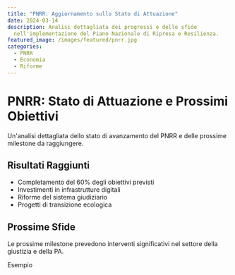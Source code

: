```yaml
---
title: "PNRR: Aggiornamento sullo Stato di Attuazione"
date: 2024-03-14
description: Analisi dettagliata dei progressi e delle sfide
  nell'implementazione del Piano Nazionale di Ripresa e Resilienza.
featured_image: /images/featured/pnrr.jpg
categories:
  - PNRR
  - Economia
  - Riforme
---
```

# PNRR: Stato di Attuazione e Prossimi Obiettivi

Un'analisi dettagliata dello stato di avanzamento del PNRR e delle prossime milestone da raggiungere.

## Risultati Raggiunti

* Completamento del 60% degli obiettivi previsti
* Investimenti in infrastrutture digitali
* Riforme del sistema giudiziario
* Progetti di transizione ecologica

## Prossime Sfide

Le prossime milestone prevedono interventi significativi nel settore della giustizia e della PA. 



Esempio
